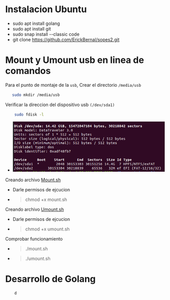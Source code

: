 # Instalacion Ubuntu
 - sudo apt install golang
 - sudo apt install git
 - sudo snap install --classic code
 - git clone https://github.com/ErickBernal/sopes2.git

 # Mount y Umount usb en linea de comandos

Para el punto de montaje de la ```usb```,
 Crear el directorio ```/media/usb```
 ```sh
    sudo mkdir /media/usb
  ```

Verificar la direccion del dispositivo usb ```(/dev/sda1)```

```sh
    sudo fdisk -l
 ```
- ![img](image/1.png)

Creando archivo [Mount.sh](mount.sh)
- Darle permisos de ejcucion
- > chmod +x mount.sh

Creando archivo [Umount.sh](umount.sh)
- Darle permisos de ejcucion
- > chmod +x umount.sh

Comprobar funcionamiento 
- > ./mount.sh
- > ./umount.sh


# Desarrollo de Golang








```sh
    d
 ```


